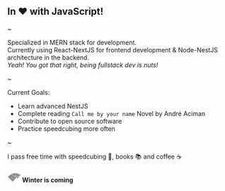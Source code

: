## In ❤️ with JavaScript!

~

Specialized in MERN stack for development. <br>
Currently using React-NextJS for frontend development & Node-NestJS architecture in the backend. <br>
*Yeah! You got that right, being fullstack dev is nuts!*

~

Current Goals: 
- Learn advanced NestJS 
- Complete reading `Call me by your name` Novel by André Aciman 
- Contribute to open source software 
- Practice speedcubing more often 

~

I pass free time with speedcubing 🧊, books 📚 and coffee ☕

#### ![Winter is coming](img/stark-2.png)  Winter is coming 
